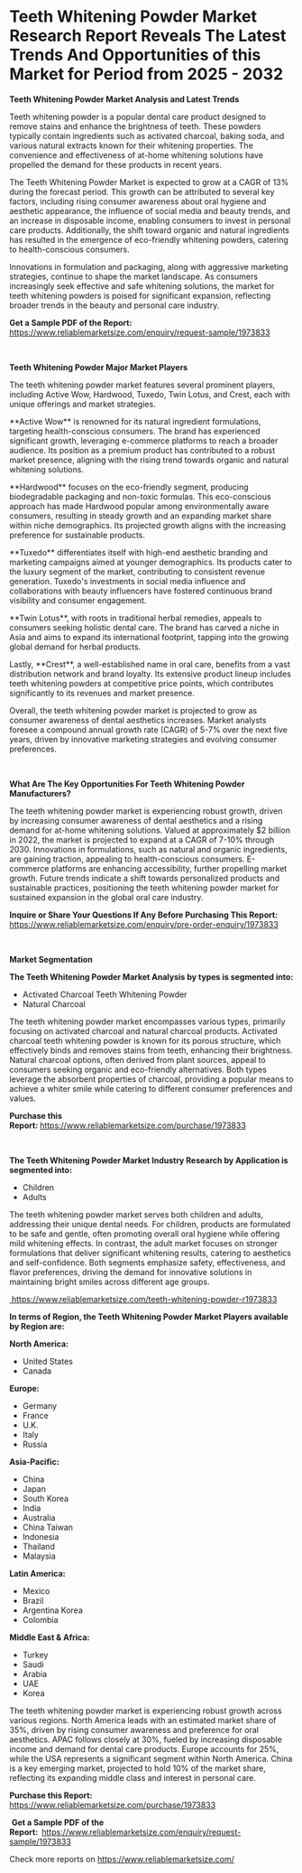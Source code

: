 <p><h1>Teeth Whitening Powder Market Research Report Reveals The Latest Trends And Opportunities of this Market for Period from 2025 - 2032</h1></p><p><strong>Teeth Whitening Powder Market Analysis and Latest Trends</strong></p>
<p><p>Teeth whitening powder is a popular dental care product designed to remove stains and enhance the brightness of teeth. These powders typically contain ingredients such as activated charcoal, baking soda, and various natural extracts known for their whitening properties. The convenience and effectiveness of at-home whitening solutions have propelled the demand for these products in recent years.</p><p>The Teeth Whitening Powder Market is expected to grow at a CAGR of 13% during the forecast period. This growth can be attributed to several key factors, including rising consumer awareness about oral hygiene and aesthetic appearance, the influence of social media and beauty trends, and an increase in disposable income, enabling consumers to invest in personal care products. Additionally, the shift toward organic and natural ingredients has resulted in the emergence of eco-friendly whitening powders, catering to health-conscious consumers. </p><p>Innovations in formulation and packaging, along with aggressive marketing strategies, continue to shape the market landscape. As consumers increasingly seek effective and safe whitening solutions, the market for teeth whitening powders is poised for significant expansion, reflecting broader trends in the beauty and personal care industry.</p></p>
<p><strong>Get a Sample PDF of the Report:&nbsp;</strong> <a href="https://www.reliablemarketsize.com/enquiry/request-sample/1973833?utm_campaign=2213&utm_medium=2&utm_source=Github&utm_content=ia&utm_term=08022025&utm_id=teeth-whitening-powder">https://www.reliablemarketsize.com/enquiry/request-sample/1973833</a></p>
<p>&nbsp;</p>
<p><strong>Teeth Whitening Powder Major Market Players</strong></p>
<p><p>The teeth whitening powder market features several prominent players, including Active Wow, Hardwood, Tuxedo, Twin Lotus, and Crest, each with unique offerings and market strategies.</p><p>**Active Wow** is renowned for its natural ingredient formulations, targeting health-conscious consumers. The brand has experienced significant growth, leveraging e-commerce platforms to reach a broader audience. Its position as a premium product has contributed to a robust market presence, aligning with the rising trend towards organic and natural whitening solutions.</p><p>**Hardwood** focuses on the eco-friendly segment, producing biodegradable packaging and non-toxic formulas. This eco-conscious approach has made Hardwood popular among environmentally aware consumers, resulting in steady growth and an expanding market share within niche demographics. Its projected growth aligns with the increasing preference for sustainable products.</p><p>**Tuxedo** differentiates itself with high-end aesthetic branding and marketing campaigns aimed at younger demographics. Its products cater to the luxury segment of the market, contributing to consistent revenue generation. Tuxedo's investments in social media influence and collaborations with beauty influencers have fostered continuous brand visibility and consumer engagement.</p><p>**Twin Lotus**, with roots in traditional herbal remedies, appeals to consumers seeking holistic dental care. The brand has carved a niche in Asia and aims to expand its international footprint, tapping into the growing global demand for herbal products.</p><p>Lastly, **Crest**, a well-established name in oral care, benefits from a vast distribution network and brand loyalty. Its extensive product lineup includes teeth whitening powders at competitive price points, which contributes significantly to its revenues and market presence.</p><p>Overall, the teeth whitening powder market is projected to grow as consumer awareness of dental aesthetics increases. Market analysts foresee a compound annual growth rate (CAGR) of 5-7% over the next five years, driven by innovative marketing strategies and evolving consumer preferences.</p></p>
<p>&nbsp;</p>
<p><strong>What Are The Key Opportunities For Teeth Whitening Powder Manufacturers?</strong></p>
<p><p>The teeth whitening powder market is experiencing robust growth, driven by increasing consumer awareness of dental aesthetics and a rising demand for at-home whitening solutions. Valued at approximately $2 billion in 2022, the market is projected to expand at a CAGR of 7-10% through 2030. Innovations in formulations, such as natural and organic ingredients, are gaining traction, appealing to health-conscious consumers. E-commerce platforms are enhancing accessibility, further propelling market growth. Future trends indicate a shift towards personalized products and sustainable practices, positioning the teeth whitening powder market for sustained expansion in the global oral care industry.</p></p>
<p><strong>Inquire or Share Your Questions If Any Before Purchasing This Report:</strong> <a href="https://www.reliablemarketsize.com/enquiry/pre-order-enquiry/1973833?utm_campaign=2213&utm_medium=2&utm_source=Github&utm_content=ia&utm_term=08022025&utm_id=teeth-whitening-powder">https://www.reliablemarketsize.com/enquiry/pre-order-enquiry/1973833</a></p>
<p>&nbsp;</p>
<p><strong>Market Segmentation</strong></p>
<p><strong>The Teeth Whitening Powder Market Analysis by types is segmented into:</strong></p>
<p><ul><li>Activated Charcoal Teeth Whitening Powder</li><li>Natural Charcoal</li></ul></p>
<p><p>The teeth whitening powder market encompasses various types, primarily focusing on activated charcoal and natural charcoal products. Activated charcoal teeth whitening powder is known for its porous structure, which effectively binds and removes stains from teeth, enhancing their brightness. Natural charcoal options, often derived from plant sources, appeal to consumers seeking organic and eco-friendly alternatives. Both types leverage the absorbent properties of charcoal, providing a popular means to achieve a whiter smile while catering to different consumer preferences and values.</p></p>
<p><strong>Purchase this Report:&nbsp;</strong><a href="https://www.reliablemarketsize.com/purchase/1973833?utm_campaign=2213&utm_medium=2&utm_source=Github&utm_content=ia&utm_term=08022025&utm_id=teeth-whitening-powder">https://www.reliablemarketsize.com/purchase/1973833</a></p>
<p>&nbsp;</p>
<p><strong>The Teeth Whitening Powder Market Industry Research by Application is segmented into:</strong></p>
<p><ul><li>Children</li><li>Adults</li></ul></p>
<p><p>The teeth whitening powder market serves both children and adults, addressing their unique dental needs. For children, products are formulated to be safe and gentle, often promoting overall oral hygiene while offering mild whitening effects. In contrast, the adult market focuses on stronger formulations that deliver significant whitening results, catering to aesthetics and self-confidence. Both segments emphasize safety, effectiveness, and flavor preferences, driving the demand for innovative solutions in maintaining bright smiles across different age groups.</p></p>
<p><a href="https://www.reliablemarketsize.com/teeth-whitening-powder-r1973833?utm_campaign=2213&utm_medium=2&utm_source=Github&utm_content=ia&utm_term=08022025&utm_id=teeth-whitening-powder">&nbsp;https://www.reliablemarketsize.com/teeth-whitening-powder-r1973833</a></p>
<p><strong>In terms of Region, the Teeth Whitening Powder Market Players available by Region are:</strong></p>
<p>
    <p> <strong> North America: </strong>
        <ul>
            <li>United States</li>
            <li>Canada</li>
        </ul>
        </p> 
    <p> <strong> Europe: </strong>
        <ul>
            <li>Germany</li>
            <li>France</li>
            <li>U.K.</li>
            <li>Italy</li>
            <li>Russia</li>
        </ul>
        </p> 
    <p> <strong> Asia-Pacific: </strong>
        <ul>
            <li>China</li>
            <li>Japan</li>
            <li>South Korea</li>
            <li>India</li>
            <li>Australia</li>
            <li>China Taiwan</li>
            <li>Indonesia</li>
            <li>Thailand</li>
            <li>Malaysia</li>
        </ul>
        </p> 
    <p> <strong> Latin America: </strong>
        <ul>
            <li>Mexico</li>
            <li>Brazil</li>
            <li>Argentina Korea</li>
            <li>Colombia</li>
        </ul>
        </p> 
    <p> <strong> Middle East & Africa: </strong>
        <ul>
            <li>Turkey</li>
            <li>Saudi</li>
            <li>Arabia</li>
            <li>UAE</li>
            <li>Korea</li>
        </ul>
    </p>
    </p>
<p><p>The teeth whitening powder market is experiencing robust growth across various regions. North America leads with an estimated market share of 35%, driven by rising consumer awareness and preference for oral aesthetics. APAC follows closely at 30%, fueled by increasing disposable income and demand for dental care products. Europe accounts for 25%, while the USA represents a significant segment within North America. China is a key emerging market, projected to hold 10% of the market share, reflecting its expanding middle class and interest in personal care.</p></p>
<p><strong>Purchase this Report: </strong><a href="https://www.reliablemarketsize.com/purchase/1973833?utm_campaign=2213&utm_medium=2&utm_source=Github&utm_content=ia&utm_term=08022025&utm_id=teeth-whitening-powder">https://www.reliablemarketsize.com/purchase/1973833</a></p>
<p>&nbsp;<strong>Get a Sample PDF of the Report:&nbsp;&nbsp;</strong><a href="https://www.reliablemarketsize.com/enquiry/request-sample/1973833?utm_campaign=2213&utm_medium=2&utm_source=Github&utm_content=ia&utm_term=08022025&utm_id=teeth-whitening-powder">https://www.reliablemarketsize.com/enquiry/request-sample/1973833</a></p>
<p><strong></strong></p>
<p>Check more reports on <a href="https://www.reliablemarketsize.com/?utm_campaign=2213&utm_medium=2&utm_source=Github&utm_content=ia&utm_term=08022025&utm_id=teeth-whitening-powder">https://www.reliablemarketsize.com/</a></p>